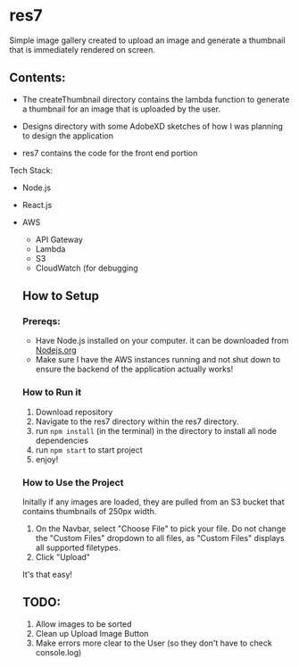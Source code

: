 # res7

Simple image gallery created to upload an image and generate a thumbnail that is immediately rendered on screen. 

## Contents:

- The createThumbnail directory contains the lambda function to generate a thumbnail for an image that is uploaded by the user.

- Designs directory with some AdobeXD sketches of how I was planning to design the application

- res7 contains the code for the front end portion

Tech Stack:

* Node.js
* React.js
* AWS
  * API Gateway
  * Lambda
  * S3 
  * CloudWatch (for debugging
  
  
  ## How to Setup
  
  ### Prereqs: 
  * Have Node.js installed on your computer. it can be downloaded from [Nodejs.org](https://nodejs.org/en/)
  * Make sure I have the AWS instances running and not shut down to ensure the backend of the application actually works!
  
  ### How to Run it
  
  1. Download repository
  1. Navigate to the res7 directory within the res7 directory.
  1. run `npm install` (in the terminal) in the directory to install all node dependencies
  1. run `npm start` to start project
  1. enjoy!
  
  
  ### How to Use the Project
  
  Initally if any images are loaded, they are pulled from an S3 bucket that contains thumbnails of 250px width.
  
  1. On the Navbar, select "Choose File" to pick your file. Do not change the "Custom Files" dropdown to all files, as "Custom Files" displays all supported filetypes.
  1. Click "Upload"
  
  It's that easy!
  
  
  ## TODO:
  1. Allow images to be sorted
  1. Clean up Upload Image Button
  1. Make errors more clear to the User (so they don't have to check console.log)
  
  
